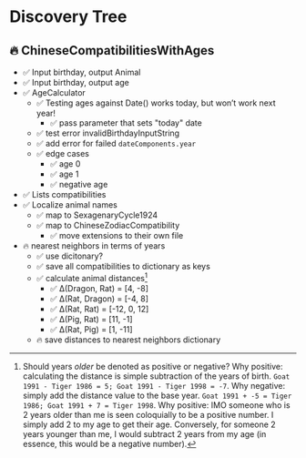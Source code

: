 #  Discovery Tree

## 🔥 ChineseCompatibilitiesWithAges
- ✅ Input birthday, output Animal
- ✅ Input birthday, output age
- ✅ AgeCalculator
    - ✅ Testing ages against Date() works today, but won’t work next year!
        - ✅ pass parameter that sets "today" date
    - ✅ test error invalidBirthdayInputString
    - ✅ add error for failed `dateComponents.year`
    - ✅ edge cases
        - ✅ age 0
        - ✅ age 1
        - ✅ negative age
- ✅ Lists compatibilities 
- ✅ Localize animal names
    - ✅ map to SexagenaryCycle1924
    - ✅ map to ChineseZodiacCompatibility
        - ✅ move extensions to their own file
- 🔥 nearest neighbors in terms of years
    - ✅ use dicitonary?
    - ✅ save all compatibilities to dictionary as keys
    - ✅ calculate animal distances[^1]
        - ✅ Δ(Dragon, Rat) = [4, -8] 
        - ✅ Δ(Rat, Dragon) = [-4, 8]
        - ✅ Δ(Rat, Rat) = [-12, 0, 12]
        - ✅ Δ(Pig, Rat) = [11, -1]
        - ✅ Δ(Rat, Pig) = [1, -11]
    - 🔥 save distances to nearest neighbors dictionary


[^1]: Should years *older* be denoted as positive or negative? Why positive: calculating the distance is simple subtraction of the years of birth. `Goat 1991 - Tiger 1986 = 5; Goat 1991 - Tiger 1998 = -7`. Why negative: simply add the distance value to the base year. `Goat 1991 + -5 = Tiger 1986; Goat 1991 + 7 = Tiger 1998`. Why positive: IMO someone who is 2 years older than me is seen coloquially to be a positive number. I simply add 2 to my age to get their age. Conversely, for someone 2 years younger than me, I would subtract 2 years from my age (in essence, this would be a negative number). 
